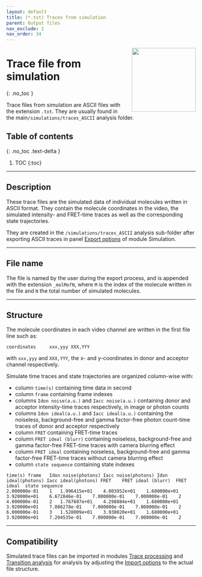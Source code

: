 ```yaml
---
layout: default
title: (*.txt) Traces from simulation
parent: Output files
nav_exclude: 1
nav_order: 34
---
```


<img src="../assets/images/logos/logo-output-files_400px.png" width="170" style="float:right; margin-left: 15px;"/>

# Trace file from simulation
{: .no_toc }

Trace files from simulation are ASCII files with the extension `.txt`. They are usually found in the main`/simulations/traces_ASCII` analysis folder.

## Table of contents
{: .no_toc .text-delta }

1. TOC
{:toc}


---

## Description

These trace files are the simulated data of individual molecules written in ASCII format.
They contain the molecule coordinates in the video, the simulated intensity- and FRET-time traces as well as the corresponding state trajectories.

They are created in the `/simulations/traces_ASCII` analysis sub-folder after exporting ASCII traces in panel 
[Export options](../simulation/panels/panel-export-options.html) of module Simulation.


---

## File name

The file is named by the user during the export process, and is appended with the extension `_molMofN`, where `M` is the index of the molecule written in the file and `N` the total number of simulated molecules.


---

## Structure

The molecule coordinates in each video channel are written in the first file line such as:

```
coordinates 	xxx,yyy	XXX,YYY
```
with `xxx,yyy` and `XXX,YYY`, the x- and y-coordinates in donor and acceptor channel respectively.

Simulate time traces and state trajectories are organized column-wise with:
* column `time(s)` containing time data in second
* column `frame` containing frame indexes
* columns `Idon noise(a.u.)` and `Iacc noise(a.u.)` containing donor and acceptor intensity-time traces respectively, in image or photon counts
* columns `Idon ideal(a.u.)` and `Iacc ideal(a.u.)` containing the noiseless, background-free and gamma factor-free photon count-time traces of donor and acceptor respectively
* column `FRET` containing FRET-time traces
* column `FRET ideal (blurr)` containing noiseless, background-free and gamma factor-free FRET-time traces with camera blurring effect
* column `FRET ideal` containing noiseless, background-free and gamma factor-free FRET-time traces without camera blurring effect
* column `state sequence` containing state indexes

```
time(s)	frame	Idon noise(photons)	Iacc noise(photons)	Idon ideal(photons)	Iacc ideal(photons)	FRET	FRET ideal (blurr)	FRET ideal	state sequence
2.000000e-01	1	1.996415e+01	4.003952e+01	1.680000e+01	3.920000e+01	6.672846e-01	7.000000e-01	7.000000e-01	2
4.000000e-01	2	1.767607e+01	4.298884e+01	1.680000e+01	3.920000e+01	7.086278e-01	7.000000e-01	7.000000e-01	2
6.000000e-01	3	1.528009e+01	3.938020e+01	1.680000e+01	3.920000e+01	7.204535e-01	7.000000e-01	7.000000e-01	2
```


---

## Compatibility

Simulated trace files can be imported in modules 
[Trace processing](../trace-processing/workflow.html#import-single-molecule-data) and 
[Transition analysis](../transition-analysis/workflow.html#import-single-molecule-data) for analysis by adjusting the 
[Import options](../trace-processing/functionalities/set-import-options.html) to the actual file structure.
